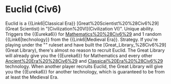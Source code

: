 # Euclid (Civ6)

Euclid is a {{Link6|Classical Era}} [Great%20Scientist%20%28Civ6%29](Great Scientist) in "[Civilization%20VI](Civilization VI)".
Unique ability.
Triggers the {{Eureka6}} for [Mathematics%20%28Civ6%29](Mathematics) and 1 random {{Link6|technology}} from the {{Link6|Medieval Era}}.
Strategy.
If you're playing under the "" ruleset and have built the [Great_Library_%28Civ6%29](Great Library), there's almost no reason to recruit Euclid. The Great Library will already give you the {{Eureka6}} for Mathematics and every other [Ancient%20Era%20%28Civ6%29](Ancient) and [Classical%20Era%20%28Civ6%29](Classical) technology. When another player recruits Euclid, the Great Library will give you the {{Eureka6}} for another technology, which is guaranteed to be from at least the Medieval Era.